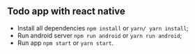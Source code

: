 ## Todo app with react native

- Install all dependencies `npm install` or `yarn/ yarn install`;
- Run android server `npm run android` or `yarn run android`;
- Run app `npm start` or `yarn start`.